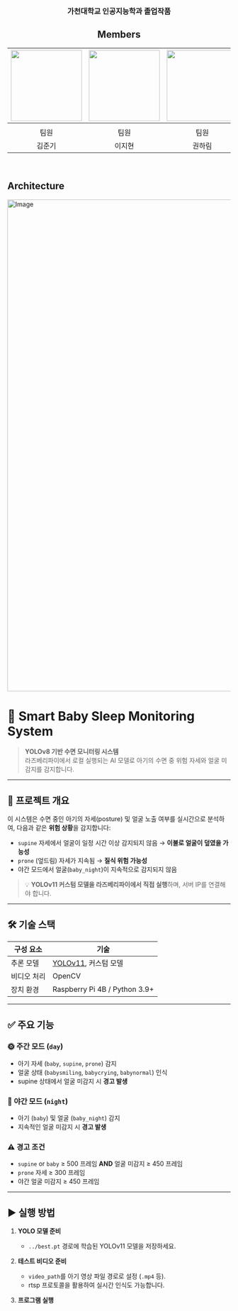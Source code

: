 <div align=center>

### 가천대학교 인공지능학과 졸업작품

## Members
<img width="160px" src=""/> | <img width="160px" src=""/> | <img width="160px" src=""/> | <img width="160px" src=""/> | 
|:-----:|:-----:|:-----:|:-----:|
|[](https://github.com/)|[](https://github.com/)|[](https://github.com/KwonHalim)|[](https://github.com/)|
|팀원|팀원|팀원|팀원|
|김준기<br/>|이지현<br/>|권하림<br/>|나송주<br/>|

</div>
<br/>


## Architecture
<img width="1110" alt="Image" src="https://github.com/user-attachments/assets/60c16f0a-7cc7-49f7-b19e-17803fb8cd6c" />

# 👶 Smart Baby Sleep Monitoring System

> **YOLOv8 기반 수면 모니터링 시스템**  
> 라즈베리파이에서 로컬 실행되는 AI 모델로 아기의 수면 중 위험 자세와 얼굴 미감지를 감지합니다.

---

## 📌 프로젝트 개요

이 시스템은 수면 중인 아기의 자세(posture) 및 얼굴 노출 여부를 실시간으로 분석하여, 다음과 같은 **위험 상황**을 감지합니다:

- `supine` 자세에서 얼굴이 일정 시간 이상 감지되지 않음 → **이불로 얼굴이 덮였을 가능성**
- `prone` (엎드림) 자세가 지속됨 → **질식 위험 가능성**
- 야간 모드에서 얼굴(`baby_night`)이 지속적으로 감지되지 않음

> 💡 **YOLOv11 커스텀 모델을 라즈베리파이에서 직접 실행**하며, 서버 IP를 연결해야 합니다.

---

## 🛠 기술 스택

| 구성 요소       | 기술                                                            |
|----------------|---------------------------------------------------------------|
| 추론 모델       | [YOLOv11](https://github.com/ultralytics/ultralytics), 커스텀 모델 |
| 비디오 처리     | OpenCV                                                        |
| 장치 환경       | Raspberry Pi 4B / Python 3.9+                                 |

---

## ✅ 주요 기능

### 🌞 주간 모드 (`day`)
- 아기 자세 (`baby`, `supine`, `prone`) 감지
- 얼굴 상태 (`babysmiling`, `babycrying`, `babynormal`) 인식
- supine 상태에서 얼굴 미감지 시 **경고 발생**

### 🌙 야간 모드 (`night`)
- 아기 (`baby`) 및 얼굴 (`baby_night`) 감지
- 지속적인 얼굴 미감지 시 **경고 발생**

### ⚠️ 경고 조건
- `supine` or `baby` ≥ 500 프레임 **AND** 얼굴 미감지 ≥ 450 프레임
- `prone` 자세 ≥ 300 프레임
- 야간 얼굴 미감지 ≥ 450 프레임

---

## ▶️ 실행 방법

1. **YOLO 모델 준비**
   - `../best.pt` 경로에 학습된 YOLOv11 모델을 저장하세요.

2. **테스트 비디오 준비**
   - `video_path`를 아기 영상 파일 경로로 설정 (`.mp4` 등).
   - rtsp 프로토콜을 활용하여 실시간 인식도 가능합니다.

3. **프로그램 실행**
   


